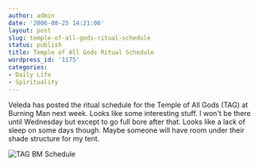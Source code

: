 ```yaml
---
author: admin
date: '2006-08-25 14:21:06'
layout: post
slug: temple-of-all-gods-ritual-schedule
status: publish
title: Temple of All Gods Ritual Schedule
wordpress_id: '1175'
categories:
- Daily Life
- Spirituality
---
```


Veleda has posted the ritual schedule for the Temple of All Gods (TAG)
at Burning Man next week. Looks like some interesting stuff. I won't be
there until Wednesday but except to go full bore after that. Looks like
a lack of sleep on some days though. Maybe someone will have room under
their shade structure for my tent.

![TAG BM Schedule](http://www.arcanology.com/images/rituals2006a.jpg)
